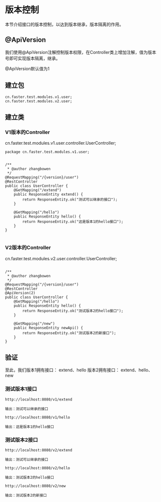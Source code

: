 # 版本控制

本节介绍接口的版本控制，以达到版本继承，版本隔离的作用。

## @ApiVersion

我们使用@ApiVersion注解控制版本权限，在Controller类上增加注解，值为版本号即可实现版本隔离，继承。

@ApiVersion默认值为1

## 建立包

```
cn.faster.test.modules.v1.user;
cn.faster.test.modules.v2.user;
```

## 建立类

### V1版本的Controller
cn.faster.test.modules.v1.user.controller.UserController;

```
package cn.faster.test.modules.v1.user;


/**
 * @author zhangbowen
 */
@RequestMapping("/{version}/user")
@RestController
public class UserController {
    @GetMapping("/extend")
    public ResponseEntity extend() {
        return ResponseEntity.ok("测试可以继承的接口");
    }

    @GetMapping("/hello")
    public ResponseEntity hello() {
        return ResponseEntity.ok("这是版本1的hello接口");
    }
}


```

### V2版本的Controller

cn.faster.test.modules.v2.user.controller.UserController;

```

/**
 * @author zhangbowen
 */
@RequestMapping("/{version}/user")
@RestController
@ApiVersion(2)
public class UserController {
    @GetMapping("/hello")
    public ResponseEntity hello() {
        return ResponseEntity.ok("测试版本2的hello接口");
    }

    @GetMapping("/new")
    public ResponseEntity newApi() {
        return ResponseEntity.ok("测试版本2的新接口");
    }
}

```


## 验证

至此，我们版本1拥有接口：
extend、hello
版本2拥有接口：
extend、hello、new

### 测试版本1接口


```
http://localhost:8080/v1/extend

输出：测试可以继承的接口
```

```
http://localhost:8080/v1/hello

输出：这是版本1的hello接口
```

### 测试版本2接口

```
http://localhost:8080/v2/extend

输出：测试可以继承的接口
```

```
http://localhost:8080/v2/hello

输出：测试版本2的hello接口
```


```
http://localhost:8080/v2/new

输出：测试版本2的新接口
```